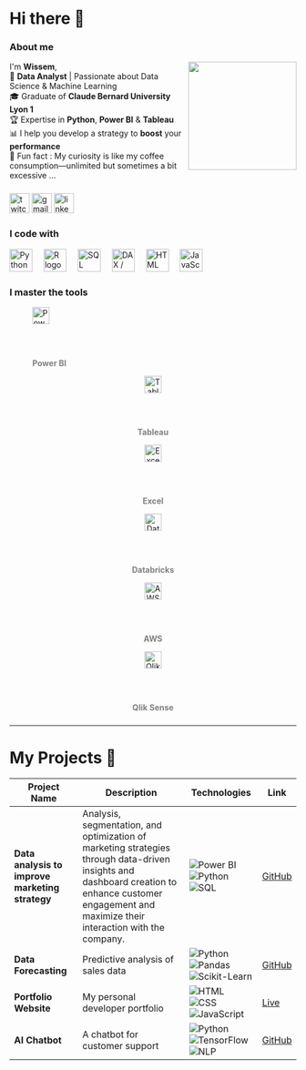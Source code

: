 # Hi there 👋
### About me
<img align="right" height="190" src="https://i.imgflip.com/65efzo.gif" />

I'm **Wissem**,  
🚀 **Data Analyst** | Passionate about Data Science & Machine Learning </br>
🎓 Graduate of **Claude Bernard University Lyon 1**</br>
🏆 Expertise in **Python**, **Power BI** & **Tableau**</br>
📊 I help you develop a strategy to **boost** your **performance**</br>
🎲 Fun fact : My curiosity is like my coffee consumption—unlimited but sometimes a bit excessive ...

###

<div>
  <img src="https://img.shields.io/badge/Portfolio-%23FFA500?style=flat-square" height="35" alt="twitch logo"  />
  <img src="https://img.shields.io/static/v1?message=Gmail&logo=gmail&label=&color=D14836&logoColor=white&labelColor=&style=for-the-badge" height="35" alt="gmail logo"  />
  <img src="https://img.shields.io/static/v1?message=LinkedIn&logo=linkedin&label=&color=0077B5&logoColor=white&labelColor=&style=for-the-badge" height="35" alt="linkedin logo"  />
</div>

### I code with  

<div>
  <!-- Python -->
  <img src="https://cdn.jsdelivr.net/gh/devicons/devicon/icons/python/python-original.svg" height="40" alt="Python logo" />
  <img width="12" />

  <!-- R -->
  <img src="https://cdn.jsdelivr.net/gh/devicons/devicon/icons/r/r-original.svg" height="40" alt="R logo" />
  <img width="12" />

  <!-- SQL -->
  <img src="https://cdn.jsdelivr.net/gh/devicons/devicon/icons/postgresql/postgresql-original.svg" height="40" alt="SQL logo" />
  <img width="12" />

  <!-- DAX (Power BI) -->
  <img src="https://www.vectorlogo.zone/logos/microsoft_powerbi/microsoft_powerbi-icon.svg" height="40" alt="DAX / Power BI logo" />
  <img width="12" />

  <!-- HTML -->
  <img src="https://cdn.jsdelivr.net/gh/devicons/devicon/icons/html5/html5-original.svg" height="40" alt="HTML logo" />
  <img width="12" />

  <!-- JavaScript -->
  <img src="https://cdn.jsdelivr.net/gh/devicons/devicon/icons/javascript/javascript-original.svg" height="40" alt="JavaScript logo" />
</div>

### I master the tools
<div >

  <!-- Power BI -->
  <figure >
    <img src="https://upload.wikimedia.org/wikipedia/commons/c/cf/New_Power_BI_Logo.svg" height="30" alt="Power BI logo">
    <figcaption style="font-size: 14px; color: gray; margin-top: 60px;"><strong>Power BI</strong></figcaption>
  </figure>

  <!-- Tableau -->
  <figure style="text-align: center;">
    <img src="https://upload.wikimedia.org/wikipedia/commons/4/4b/Tableau_Logo.png" height="30" alt="Tableau logo">
    <figcaption style="font-size: 14px; color: gray; margin-top: 60px;"><strong>Tableau</strong></figcaption>
  </figure>

  <!-- Excel -->
  <figure style="text-align: center;">
    <img src="https://cdn.worldvectorlogo.com/logos/microsoft-excel-2013.svg" height="30" alt="Excel logo">
    <figcaption style="font-size: 14px; color: gray; margin-top: 60px;"><strong>Excel</strong></figcaption>
  </figure>

  <!-- Databricks -->
  <figure style="text-align: center;">
    <img src="https://upload.wikimedia.org/wikipedia/commons/thumb/6/63/Databricks_Logo.png/600px-Databricks_Logo.png" height="30" alt="Databricks logo">
    <figcaption style="font-size: 14px; color: gray; margin-top: 60px;"><strong>Databricks</strong></figcaption>
  </figure>

  <!-- AWS -->
  <figure style="text-align: center;">
    <img src="https://upload.wikimedia.org/wikipedia/commons/9/93/Amazon_Web_Services_Logo.svg" height="30" alt="AWS logo">
    <figcaption style="font-size: 14px; color: gray; margin-top: 60px;"><strong>AWS</strong></figcaption>
  </figure>

  <!-- Qlik Sense -->
  <figure style="text-align: center;">
    <img src="https://www.ambient-it.net/wp-content/uploads/2022/03/logo-formation-qlik-sense.png" height="30" alt="Qlik Sense logo" />
    <figcaption style="font-size: 14px; color: gray; margin-top: 60px;"><strong>Qlik Sense</strong></figcaption>
  </figure>

</div>







###
---

# My Projects 🚀

| Project Name  | Description | Technologies | Link |
|--------------|------------|-------------|------|
| **Data analysis to improve marketing strategy** | Analysis, segmentation, and optimization of marketing strategies through data-driven insights and dashboard creation to enhance customer engagement and maximize their interaction with the company. | ![Power BI](https://img.shields.io/badge/-Power%20BI-yellow) ![Python](https://img.shields.io/badge/-Python-blue) ![SQL](https://img.shields.io/badge/-SQL-lightgray) | [GitHub](https://github.com/Wissem69/DataAnalysisToImproveMarketingStrategy.git) |
| **Data Forecasting** | Predictive analysis of sales data | ![Python](https://img.shields.io/badge/-Python-yellow) ![Pandas](https://img.shields.io/badge/-Pandas-lightblue) ![Scikit-Learn](https://img.shields.io/badge/-Scikit--learn-orange) | [GitHub](https://github.com/tonrepo) |
| **Portfolio Website** | My personal developer portfolio | ![HTML](https://img.shields.io/badge/-HTML-red) ![CSS](https://img.shields.io/badge/-CSS-blue) ![JavaScript](https://img.shields.io/badge/-JavaScript-yellow) | [Live](https://tonportfolio.com) |
| **AI Chatbot** | A chatbot for customer support | ![Python](https://img.shields.io/badge/-Python-yellow) ![TensorFlow](https://img.shields.io/badge/-TensorFlow-orange) ![NLP](https://img.shields.io/badge/-NLP-purple) | [GitHub](https://github.com/tonrepo) |


###
<!--
<div align="center">
  <img src="https://github-readme-stats.vercel.app/api?username=maurodesouza&hide_title=false&hide_rank=false&show_icons=true&include_all_commits=true&count_private=true&disable_animations=false&theme=dracula&locale=en&hide_border=false" height="150" alt="stats graph"  />
  <img src="https://github-readme-stats.vercel.app/api/top-langs?username=maurodesouza&locale=en&hide_title=false&layout=compact&card_width=320&langs_count=5&theme=dracula&hide_border=false" height="150" alt="languages graph"  />
</div>
-->
###

